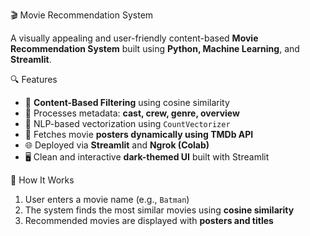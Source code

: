 🎬 Movie Recommendation System

A visually appealing and user-friendly content-based **Movie Recommendation System** built using **Python, Machine Learning**, and **Streamlit**.

🔍 Features

- 📌 **Content-Based Filtering** using cosine similarity
- 🧠 Processes metadata: **cast, crew, genre, overview**
- 🧾 NLP-based vectorization using `CountVectorizer`
- 🎥 Fetches movie **posters dynamically using TMDb API**
- 🌐 Deployed via **Streamlit** and **Ngrok (Colab)**
- 🖥️ Clean and interactive **dark-themed UI** built with Streamlit

🚀 How It Works

1. User enters a movie name (e.g., `Batman`)
2. The system finds the most similar movies using **cosine similarity**
3. Recommended movies are displayed with **posters and titles**


